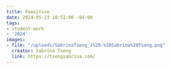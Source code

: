 ```yaml
---
title: Pawsitive
date: 2024-05-23 10:51:00 -04:00
tags:
- student-work
- '2024'
images:
- file: "/uploads/SabrinaTseng_1%20-%20Sabrina%20Tseng.png"
  creator: Sabrina Tseng
  link: https://tsengsabrina.com/
---
```


